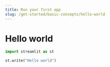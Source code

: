 ```yaml
---
title: Run your first app
slug: /get-started/basic-concepts/hello-world
---
```


# Hello world

```python
import streamlit as st

st.write("Hello world")
```
